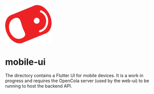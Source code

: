 <img src="../img/pull-tab.svg" width="150" alt="OpenCola"/>

# mobile-ui

The directory contains a Flutter UI for mobile devices. It is a work in progress and requires the OpenCola server (used by the web-ui) to be running to host the backend API. 